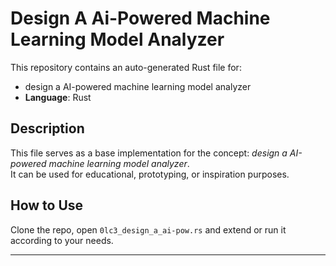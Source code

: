 # Design A Ai-Powered Machine Learning Model Analyzer

This repository contains an auto-generated Rust file for:

- design a AI-powered machine learning model analyzer
- **Language**: Rust

## Description

This file serves as a base implementation for the concept: *design a AI-powered machine learning model analyzer*.  
It can be used for educational, prototyping, or inspiration purposes.

## How to Use

Clone the repo, open `0lc3_design_a_ai-pow.rs` and extend or run it according to your needs.

---


